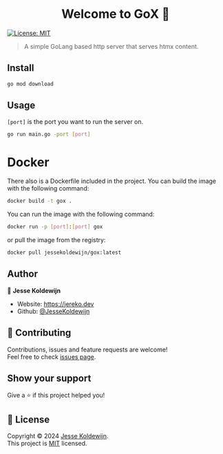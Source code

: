 <h1 align="center">Welcome to GoX 👋</h1>
<p>
  <a href="https://github.com/JesseKoldewijn/GoX/blob/main/LICENCE" target="_blank">
    <img alt="License: MIT" src="https://img.shields.io/badge/License-MIT-yellow.svg" />
  </a>
</p>

> A simple GoLang based http server that serves htmx content.

## Install

```sh
go mod download
```

## Usage

`[port]` is the port you want to run the server on.

```sh
go run main.go -port [port]
```

# Docker

There also is a Dockerfile included in the project. You can build the image with the following command:

```sh
docker build -t gox .
```

You can run the image with the following command:

```sh
docker run -p [port]:[port] gox
```

or pull the image from the registry:

```sh
docker pull jessekoldewijn/gox:latest
```

## Author

👤 **Jesse Koldewijn**

-   Website: https://jereko.dev
-   Github: [@JesseKoldewijn](https://github.com/JesseKoldewijn)

## 🤝 Contributing

Contributions, issues and feature requests are welcome!<br />Feel free to check [issues page](https://github.com/JesseKoldewijn/GoX/issues).

## Show your support

Give a ⭐️ if this project helped you!

## 📝 License

Copyright © 2024 [Jesse Koldewijn](https://github.com/JesseKoldewijn).<br />
This project is [MIT](https://github.com/JesseKoldewijn/GoX/blob/main/LICENCE) licensed.
